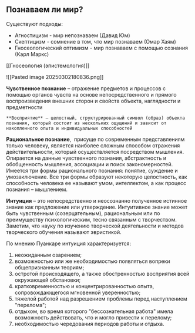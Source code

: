 ## Познаваем ли мир?
Существуют подходы: 
* Агностицизм - мир непознаваем (Давид Юм)
* Скептицизм - сомнение в том, что мир познаваем (Омар Хаям)
* Гносеологический оптимизм - мир познаваем с помощью сознания (Карл Маркс)

[[Гносеология (эпистемология)]]

![[Pasted image 20250302180836.png]]

**Чувственное познание** – отражение предметов и процессов с помощью органов чувств на основе непосредственного и прямого воспроизведения внешних сторон и свойств объекта, наглядности и предметности

	**Восприятие** – целостный, структурированный символ (образ) объекта познания, который состоит из нескольких ощущений и зависит от накопленного опыта и индивидуальных способностей

**Рациональное познание**,  присуще по современным представлениям только человеку, является наиболее сложным способом отражения действительности, который осуществляется посредством мышления. Опирается на данные чувственного познания, абстрактность и обобщенность мышления, ассоциации и поиск закономерностей.
Имеется три формы рационального познания: понятие, суждение и умозаключение. Все три формы образуют некоторую целостность, как способность человека ее называют умом, интеллектом, а как процесс познания – мышлением.

**Интуиция** – это непосредственно и неосознанно полученное истинное знание как предложение или утверждение. Интуитивное знание может быть чувственным (созерцательным), рациональным или по преимуществу психологическим, тесно связанным с творчеством. Заметим, что науку по изучению творческой деятельности и методов творческого обучения называют эвристикой.

По мнению Пуанка­ре интуиция характеризуется:
1) неожи­данным озарением;
2) возможностью или же необходимостью появляться вопреки общепризнанным теориям;
3) остротой происходящего, а также обостренностью восприятия всей окружающей обстановки;
4) кратковременностью и концентрированностью опыта, сопровождающегося мгновенной уверенностью;
5) тяжелой работой над разрешением проблемы перед наступлением "перелома";
6) отдыхом, во время которого "бессознательная работа" имела возможность действовать, что и могло привести к перелому;
7) необходимостью чередо­вания периодов работы и отдыха.

